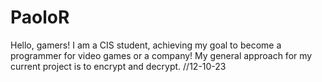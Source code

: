 # PaoloR
Hello, gamers! 
I am a CIS student, achieving my goal to become a programmer for video games or a company! 
My general approach for my current project is to encrypt and decrypt. 
//12-10-23
